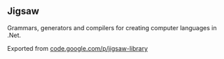 
## Jigsaw

Grammars, generators and compilers for creating computer languages in .Net.

Exported from [code.google.com/p/jigsaw-library](http://code.google.com/p/jigsaw-library)